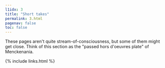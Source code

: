 ```yaml
---
l1idx: 3
title: "Short takes"
permalink: 3.html
pagenav: false
toc: false
---
```


These pages aren't quite stream-of-consciousness, but some of them might get close.  Think of this section as the "passed hors d'oeuvres plate" of Menckenania.

{% include links.html %}
